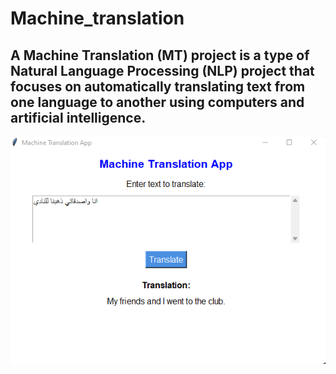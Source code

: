 # Machine_translation
## A Machine Translation (MT) project is a type of Natural Language Processing (NLP) project that focuses on automatically translating text from one language to another using computers and artificial intelligence.
![Alt text](gui_photo.png)
